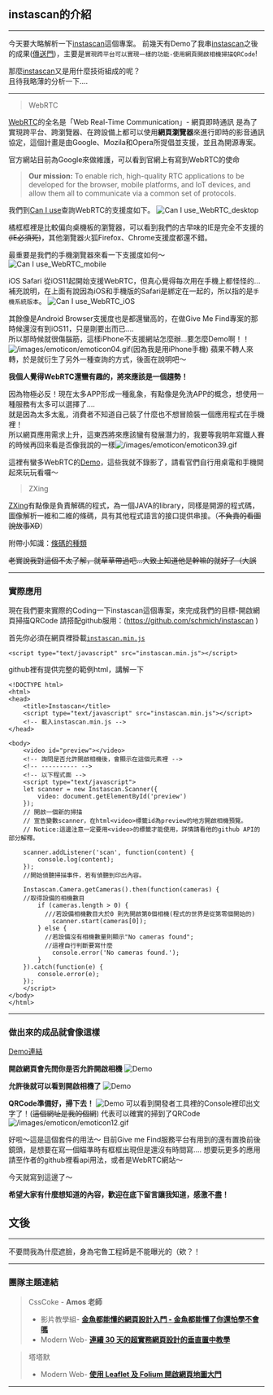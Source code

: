 ## instascan的介紹
---

今天要大略解析一下[instascan](https://github.com/schmich/instascan)這個專案。
前幾天有Demo了我串[instascan](https://github.com/schmich/instascan)之後的成果([傳送門](https://ithelp.ithome.com.tw/articles/10205709))，主要是`實現跨平台可以實現一樣的功能-使用網頁開啟相機掃描QRCode`!

那麼[instascan](https://github.com/schmich/instascan)又是用什麼技術組成的呢？    
且待我略薄的分析一下....

---
   

> WebRTC

[WebRTC](https://webrtc.org/)的全名是「Web Real-Time Communication」- 網頁即時通訊
是為了實現跨平台、跨瀏覽器、在跨設備上都可以使用**網頁瀏覽器**來進行即時的影音通訊協定，這個計畫是由Google、Mozila和Opera所提倡並支援，並且為開源專案。

官方網站目前為Google來做維護，可以看到官網上有寫到WebRTC的使命
>**Our mission:** To enable rich, high-quality RTC applications to be developed for the browser, mobile platforms, and IoT devices, and allow them all to communicate via a common set of protocols.

     
我們到[Can I use](https://caniuse.com/)查詢WebRTC的支援度如下。
![Can I use_WebRTC_desktop](https://github.com/tinatyc/King-Ironman-30Day-Challenge/blob/master/2018/article/img/day14_1.png?raw=true)

橘框框裡是比較偏向桌機板的瀏覽器，可以看到我們的古早味的IE是完全不支援的~~(IE必須死)~~，其他瀏覽器火狐Firefox、Chrome支援度都還不錯。
      
最重要是我們的手機瀏覽器來看一下支援度如何～
![Can I use_WebRTC_mobile](https://github.com/tinatyc/King-Ironman-30Day-Challenge/blob/master/2018/article/img/day14_2.png?raw=true)   
    
iOS Safari 從iOS11起開始支援WebRTC，但真心覺得每次用在手機上都怪怪的...
補充說明，在上面有說因為iOS和手機版的Safari是綁定在一起的，所以指的是`手機系統版本`。
![Can I use_WebRTC_iOS](https://github.com/tinatyc/King-Ironman-30Day-Challenge/blob/master/2018/article/img/day14_3.png?raw=true)   
    
其餘像是Android Browser支援度也是都還蠻高的，在做Give Me Find專案的那時候還沒有到iOS11，只是剛要出而已....  
所以那時候就很傷腦筋，這樣iPhone不支援網站怎麼辦...要怎麼Demo啊！！![/images/emoticon/emoticon04.gif](/images/emoticon/emoticon04.gif)(因為我是用iPhone手機)
蘋果不轉人來轉，於是就衍生了另外一種查詢的方式，後面在說明吧～   

**我個人覺得WebRTC還蠻有趣的，將來應該是一個趨勢！**   

因為物極必反！現在太多APP形成一種亂象，有點像是免洗APP的概念，想使用一種服務有太多可以選擇了....    
就是因為太多太亂，消費者不知道自己裝了什麼也不想冒險裝一個應用程式在手機裡！   
所以網頁應用需求上升，這東西將來應該蠻有發展潛力的，我要等我明年寫鐵人賽的時候再回來看是否像我說的一樣![/images/emoticon/emoticon39.gif](/images/emoticon/emoticon39.gif)   

這裡有蠻多WebRTC的[Demo](https://webrtc.github.io/samples/)，這些我就不錄影了，請看官們自行用桌電和手機開起來玩玩看囉～
     
   
> ZXing

[ZXing](https://github.com/zxing/zxing)有點像是負責解碼的程式，為一個JAVA的library，同樣是開源的程式碼，圖像解析一維和二維的條碼，具有其他程式語言的接口提供串接。（~~不負責的看圖說故事XD~~）    
    
附帶小知識：[條碼的種類](http://www.appsbarcode.com/barcode-type.php)

~~老實說我對這個不太了解，就草草帶過吧...大致上知道他是幹嘛的就好了（大誤~~

---

### 實際應用

現在我們要來實際的Coding一下instascan這個專案，來完成我們的目標-開啟網頁掃描QRCode
請搭配github服用：(https://github.com/schmich/instascan )

首先你必須在網頁裡掛載[`instascan.min.js`](https://github.com/schmich/instascan/releases/download/1.0.0/instascan.min.js)

```
<script type="text/javascript" src="instascan.min.js"></script>
```

github裡有提供完整的範例html，講解一下

```
<!DOCTYPE html>
<html>
<head>
    <title>Instascan</title>
    <script type="text/javascript" src="instascan.min.js"></script>
    <!-- 載入instascan.min.js -->
</head>

<body>
    <video id="preview"></video>
    <!-- 詢問是否允許開啟相機後，會顯示在這個元素裡 -->
    <!-- ---------- -->
    <!-- 以下程式面 -->
    <script type="text/javascript">
    let scanner = new Instascan.Scanner({
        video: document.getElementById('preview')
    });
    // 開啟一個新的掃描
    // 宣告變數scanner，在html<video>標籤id為preview的地方開啟相機預覽。
    // Notice:這邊注意一定要用<video>的標籤才能使用，詳情請看他的github API的部分解釋。

    scanner.addListener('scan', function(content) {
        console.log(content);
    });
    //開始偵聽掃描事件，若有偵聽到印出內容。

    Instascan.Camera.getCameras().then(function(cameras) {
    //取得設備的相機數目
        if (cameras.length > 0) {
          ///若設備相機數目大於0 則先開啟第0個相機(程式的世界是從第零個開始的)
            scanner.start(cameras[0]);
        } else {
          //若設備沒有相機數量則顯示"No cameras found";
          //這裡自行判斷要寫什麼
            console.error('No cameras found.');
        }
    }).catch(function(e) {
        console.error(e);
    });
    </script>
</body>
</html>
```
--- 

### 做出來的成品就會像這樣

[Demo連結](https://tinatyc.github.io/King-Ironman-30Day-Challenge/2018/page/day14/)

**開啟網頁會先問你是否允許開啟相機**
![Demo](https://github.com/tinatyc/King-Ironman-30Day-Challenge/blob/master/2018/article/img/day14_4.png?raw=true)

**允許後就可以看到開啟相機了**
![Demo](https://github.com/tinatyc/King-Ironman-30Day-Challenge/blob/master/2018/article/img/day14_5.png?raw=true)

**QRCode準備好，掃下去！**
![Demo](https://github.com/tinatyc/King-Ironman-30Day-Challenge/blob/master/2018/article/img/day14_6.gif?raw=true)
可以看到開發者工具裡的Console裡印出文字了！(~~這個網址是我的個網~~)
代表可以確實的掃到了QRCode![/images/emoticon/emoticon12.gif](/images/emoticon/emoticon12.gif)

好啦～這是這個套件的用法～
目前Give me Find服務平台有用到的還有置換前後鏡頭，是想要在寫一個瞄準時有框框出現但是還沒有時間寫....
想要玩更多的應用請至作者的github裡看api用法，或者是WebRTC網站～

今天就寫到這邊了～

**希望大家有什麼想知道的內容，歡迎在底下留言讓我知道，感激不盡！**


## 文後

---

不要問我為什麼遮臉，身為宅魯工程師是不能曝光的（欸？！

---

### 團隊主題連結

> CssCoke - **Amos 老師**
>
> - 影片教學組- **[金魚都能懂的網頁設計入門 - 金魚都能懂了你還怕學不會嗎](https://ithelp.ithome.com.tw/users/20112550/ironman/2072)**
> - Modern Web- **[連續 30 天的超實務網頁設計的垂直置中教學](https://ithelp.ithome.com.tw/users/20112550/ironman/2092)**

> 塔塔默
>
> - Modern Web- **[使用 Leaflet 及 Folium 開啟網頁地圖大門](https://ithelp.ithome.com.tw/users/20112552/ironman/2074)**

---
